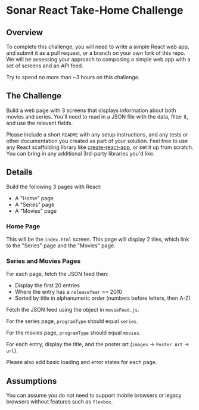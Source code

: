 # Sonar React Take-Home Challenge

## Overview

To complete this challenge, you will need to write a simple React web app, and submit it as a pull request, or a branch on your own fork of this repo. We will be assessing your approach to composing a simple web app with a set of screens and an API feed.

Try to spend no more than ~3 hours on this challenge.

## The Challenge

Build a web page with 3 screens that displays information about both movies and series. You'll need to read in a JSON file with the data, filter it, and use the relevant fields.

Please include a short `README` with any setup instructions, and any tests or other documentation you created as part of your solution. Feel free to use any React scaffolding library like [create-react-app](https://github.com/facebook/create-react-app), or set it up from scratch. You can bring in any additional 3rd-party libraries you'd like.

## Details

Build the following 3 pages with React:

- A "Home" page
- A "Series" page
- A "Movies" page

### Home Page

This will be the `index.html` screen. This page will display 2 tiles, which link to the "Series" page and the "Movies" page.

### Series and Movies Pages

For each page, fetch the JSON feed then:

- Display the first 20 entries
- Where the entry has a `releaseYear` >= 2010
- Sorted by title in alphanumeric order (numbers before letters, then A-Z)

Fetch the JSON feed using the object in `movieFeed.js`.

For the series page, `programType` should equal `series`.

For the movies page, `programType` should equal `movies`.

For each entry, display the title, and the poster art (`images` -> `Poster Art` -> `url`).

Please also add basic loading and error states for each page.

## Assumptions

You can assume you do not need to support mobile browsers or legacy browsers without features such as `flexbox`.

